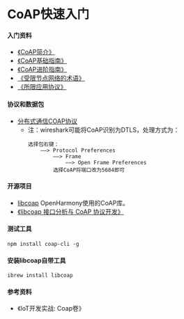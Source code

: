# CoAP快速入门

#### 入门资料
+ [《CoAP简介》](./source/CoAP%E7%AE%80%E4%BB%8B.md)
+ [《CoAP基础指南》](./source/CoAP%E5%9F%BA%E7%A1%80%E6%8C%87%E5%8D%97.md)
+ [《CoAP进阶指南》](./source/CoAP%E8%BF%9B%E9%98%B6%E6%8C%87%E5%8D%97.md)
+ [《受限节点网络的术语》](./source/RFC7228%20-%E3%80%8A%E5%8F%97%E9%99%90%E8%8A%82%E7%82%B9%E7%BD%91%E7%BB%9C%E7%9A%84%E6%9C%AF%E8%AF%AD%E3%80%8B%E4%B8%AD%E6%96%87%E7%89%88.md)
+ [《所限应用协议》](./source/RFC7252-%E3%80%8A%E5%8F%97%E9%99%90%E5%BA%94%E7%94%A8%E5%8D%8F%E8%AE%AE%E3%80%8B%E4%B8%AD%E6%96%87%E7%89%88.md)

#### 协议和数据包
+ [分布式通信COAP协议](https://blog.csdn.net/xgw1010/article/details/109374930)
  + 注：wireshark可能将CoAP识别为DTLS，处理方式为：
    ```text
    选择包右键：
        ——> Protocol Preferences
            ——> Frame
                ——> Open Frame Preferences 
            选择CoAP将端口改为5684即可
    ```


#### 开源项目
+ [libcoap](https://github.com/obgm/libcoap) OpenHarmony使用的CoAP库。
+ [《libcoap 接口分析与 CoAP 协议开发》](https://blog.csdn.net/song_lee/article/details/105653196)


#### 测试工具
```shell
npm install coap-cli -g
```

#### 安装libcoap自带工具
```shell
ibrew install libcoap
```


#### 参考资料
+ 《IoT开发实战: Coap卷》

